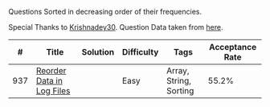 Questions Sorted in decreasing order of their frequencies.

Special Thanks to [Krishnadey30](https://github.com/krishnadey30). Question Data taken from [here](https://github.com/krishnadey30/LeetCode-Questions-CompanyWise/blob/master/amazon_alltime.csv).

|#|Title|Solution|Difficulty|Tags|Acceptance Rate|
| - | - | - | - | - |  - |
|937|[Reorder Data in Log Files](https://leetcode.com/problems/reorder-data-in-log-files/)||Easy|Array, String, Sorting|55.2%|

